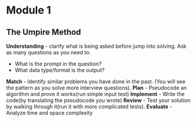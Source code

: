 # Module 1
## The **Umpire** Method

**Understanding** - clarify what is being asked before jump into solving. Ask as many questions as you need to.
- What is the prompt in the question?
- What data type/format is the output?

**Match** - Identify similar problems you have done in the past. (You will see the pattern as you solve more interview questions).
**Plan** - Pseudocode an algorithm and prove it works(run simple input test)
**Implement** - Write the code(by translating the pseudocode you wrote)
**Review** - Test your solution by walking through it(run it with more complicated tests).
**Evaluate** - Analyze time and space complexity